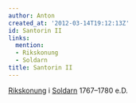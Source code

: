 ```yaml
---
author: Anton
created_at: '2012-03-14T19:12:13Z'
id: Santorin II
links:
  mention:
  - Rikskonung
  - Soldarn
title: Santorin II
---
```


[Rikskonung] i [Soldarn] 1767–1780 e.D.

  [Rikskonung]: Rikskonung
  [Soldarn]: Soldarn

